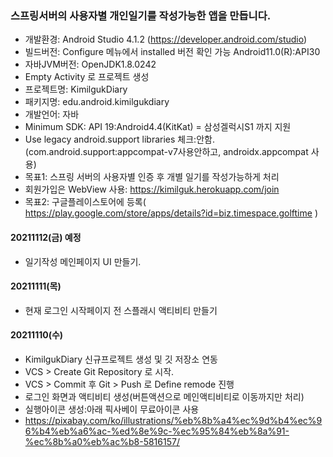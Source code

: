 ### 스프링서버의 사용자별 개인일기를 작성가능한 앱을 만듭니다.
- 개발환경: Android Studio 4.1.2 (https://developer.android.com/studio)
- 빌드버전: Configure 메뉴에서 installed 버전 확인 가능 Android11.0(R):API30
- 자바JVM버전: OpenJDK1.8.0242
- Empty Activity 로 프로젝트 생성
- 프로젝트명: KimilgukDiary
- 패키지명: edu.android.kimilgukdiary
- 개발언어: 자바
- Minimum SDK: API 19:Android4.4(KitKat) = 삼성겔럭시S1 까지 지원
- Use legacy android.support libraries 체크:안함.(com.android.support:appcompat-v7사용안하고, androidx.appcompat 사용)
- 목표1: 스프링 서버의 사용자별 인증 후 개별 일기를 작성가능하게 처리
- 회원가입은 WebView 사용: https://kimilguk.herokuapp.com/join
- 목표2: 구글플레이스토어에 등록( https://play.google.com/store/apps/details?id=biz.timespace.golftime )

#### 20211112(금) 예정
- 일기작성 메인페이지 UI 만들기.

#### 20211111(목)
- 현재 로그인 시작페이지 전 스플래시 액티비티 만들기

#### 20211110(수)
- KimilgukDiary 신규프로젝트 생성 및 깃 저장소 연동
- VCS > Create Git Repository 로 시작.
- VCS > Commit 후 Git > Push 로  Define remode 진행
- 로그인 화면과 액티비티 생성(버튼액션으로 메인액티비티로 이동까지만 처리)
- 실행아이콘 생성:아래 픽사베이 무료아이콘 사용
- https://pixabay.com/ko/illustrations/%eb%8b%a4%ec%9d%b4%ec%96%b4%eb%a6%ac-%ed%8e%9c-%ec%95%84%eb%8a%91-%ec%8b%a0%eb%ac%b8-5816157/
